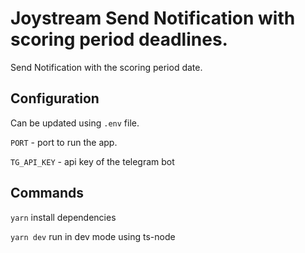 # Joystream Send Notification with scoring period deadlines.

Send Notification with the scoring period date.

## Configuration

Can be updated using `.env` file.

`PORT` - port to run the app.

`TG_API_KEY` - api key of the telegram bot

## Commands

`yarn` install dependencies

`yarn dev` run in dev mode using ts-node

